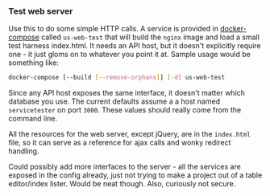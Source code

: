 ### Test web server

Use this to do some simple HTTP calls.  A service is provided in [docker-compose](../docker-compose.yml) called `us-web-test` that will build the `nginx` image and load a small test harness index.html. It needs an API host, but it doesn't explicitly require one - it just gloms on to whatever you point it at. Sample usage would be something like:

```bash
docker-compose [--build [--remove-orphans]] [-d] us-web-test
```

Since any API host exposes the same interface, it doesn't matter which database you use. The current defaults assume a a host named `servicetester` on port `3000`. These values should really come from the command line.

All the resources for the web server, except jQuery, are in the `index.html` file, so it can serve as a reference for ajax calls and wonky redirect handling.

Could possibly add more interfaces to the server - all the services are exposed in the config already, just not trying to make a project out of a table editor/index lister. Would be neat though. Also, curiously not secure.
